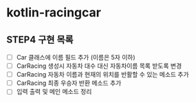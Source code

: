 # kotlin-racingcar

## STEP4 구현 목록
- [ ] Car 클래스에 이름 필드 추가 (이름은 5자 이하)
- [ ] CarRacing 생성시 자동차 대수 대신 자동차이름 목록 받도록 변경
- [ ] CarRacing 자동차 이름과 현재의 위치를 반활할 수 있는 메소드 추가
- [ ] CarRacing 최종 우승자 반환 메소드 추가
- [ ] 입력 출력 및 메인 메소드 정리